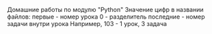 Домашние работы по модулю "Python"
Значение цифр в названии файлов:
  первые - номер урока
  0 - разделитель
  последние - номер задачи внутри урока
Например, 103 - 1 урок, 3 задача

